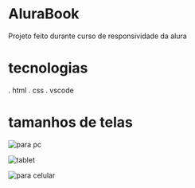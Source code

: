 # AluraBook
Projeto feito durante curso de responsividade da alura

# tecnologias 
. html
. css
. vscode

# tamanhos de telas

![para pc](https://github.com/sossego922/AluraBook/assets/62663466/d5f5c296-c757-4a9e-a108-2fdafc54dcf8)


![tablet](https://github.com/sossego922/AluraBook/assets/62663466/5593a9df-973b-459c-9ff5-aa7baddf4256)


![para celular](https://github.com/sossego922/AluraBook/assets/62663466/007e12d8-a0d0-4587-8e7d-3344268134c2)
